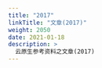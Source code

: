 ```yaml
---
title: "2017"
linkTitle: "文章(2017)"
weight: 2050
date: 2021-01-18
description: >
  云原生参考资料之文章(2017)
---
```




